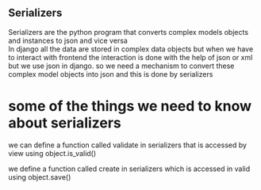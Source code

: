 ## Serializers
<p>  Serializers are the python program that converts complex models objects and instances to json and vice versa 
<br>
In django all the data are stored in complex data objects but when we have to interact with frontend the interaction is done with the 
help of json or xml but we use json in django.
so we need a mechanism to convert these complex model objects into json and this is done by serializers
</p>
<h1> some of the things we need to know about serializers </h1>
<p> we can define a function called validate in serializers that is accessed by view using object.is_valid() </p>
<p> we define a function called create in serializers which is accessed in valid using object.save() </p>